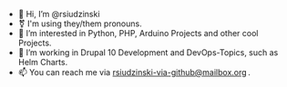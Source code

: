 - 👋 Hi, I’m @rsiudzinski
- ⚧️ I'm using they/them pronouns.
- 👀 I’m interested in Python, PHP, Arduino Projects and other cool Projects.
- 💼 I’m working in Drupal 10 Development and DevOps-Topics, such as Helm Charts.
- 📫 You can reach me via rsiudzinski-via-github@mailbox.org .
